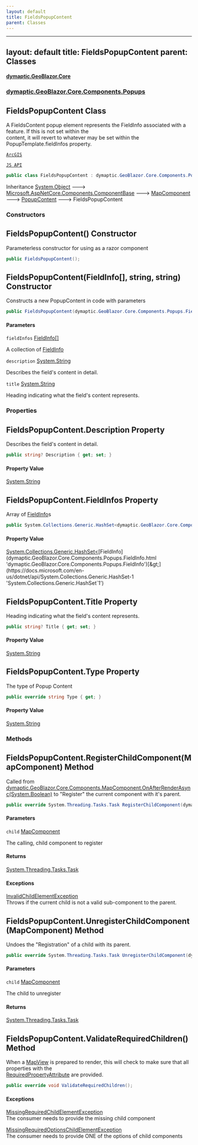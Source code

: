 ```yaml
---
layout: default
title: FieldsPopupContent
parent: Classes
---
```

---
layout: default
title: FieldsPopupContent
parent: Classes
---
#### [dymaptic.GeoBlazor.Core](index.html 'index')
### [dymaptic.GeoBlazor.Core.Components.Popups](index.html#dymaptic.GeoBlazor.Core.Components.Popups 'dymaptic.GeoBlazor.Core.Components.Popups')

## FieldsPopupContent Class

A FieldsContent popup element represents the FieldInfo associated with a feature. If this is not set within the  
content, it will revert to whatever may be set within the PopupTemplate.fieldInfos property.  
<a target="_blank" href="https://developers.arcgis.com/javascript/latest/api-reference/esri-popup-content-FieldsContent.html">  
    ArcGIS  
    JS API  
</a>

```csharp
public class FieldsPopupContent : dymaptic.GeoBlazor.Core.Components.Popups.PopupContent
```

Inheritance [System.Object](https://docs.microsoft.com/en-us/dotnet/api/System.Object 'System.Object') &#129106; [Microsoft.AspNetCore.Components.ComponentBase](https://docs.microsoft.com/en-us/dotnet/api/Microsoft.AspNetCore.Components.ComponentBase 'Microsoft.AspNetCore.Components.ComponentBase') &#129106; [MapComponent](dymaptic.GeoBlazor.Core.Components.MapComponent.html 'dymaptic.GeoBlazor.Core.Components.MapComponent') &#129106; [PopupContent](dymaptic.GeoBlazor.Core.Components.Popups.PopupContent.html 'dymaptic.GeoBlazor.Core.Components.Popups.PopupContent') &#129106; FieldsPopupContent
### Constructors

<a name='dymaptic.GeoBlazor.Core.Components.Popups.FieldsPopupContent.FieldsPopupContent()'></a>

## FieldsPopupContent() Constructor

Parameterless constructor for using as a razor component

```csharp
public FieldsPopupContent();
```

<a name='dymaptic.GeoBlazor.Core.Components.Popups.FieldsPopupContent.FieldsPopupContent(dymaptic.GeoBlazor.Core.Components.Popups.FieldInfo[],string,string)'></a>

## FieldsPopupContent(FieldInfo[], string, string) Constructor

Constructs a new PopupContent in code with parameters

```csharp
public FieldsPopupContent(dymaptic.GeoBlazor.Core.Components.Popups.FieldInfo[] fieldInfos, string? description=null, string? title=null);
```
#### Parameters

<a name='dymaptic.GeoBlazor.Core.Components.Popups.FieldsPopupContent.FieldsPopupContent(dymaptic.GeoBlazor.Core.Components.Popups.FieldInfo[],string,string).fieldInfos'></a>

`fieldInfos` [FieldInfo](dymaptic.GeoBlazor.Core.Components.Popups.FieldInfo.html 'dymaptic.GeoBlazor.Core.Components.Popups.FieldInfo')[[]](https://docs.microsoft.com/en-us/dotnet/api/System.Array 'System.Array')

A collection of [FieldInfo](dymaptic.GeoBlazor.Core.Components.Popups.FieldInfo.html 'dymaptic.GeoBlazor.Core.Components.Popups.FieldInfo')

<a name='dymaptic.GeoBlazor.Core.Components.Popups.FieldsPopupContent.FieldsPopupContent(dymaptic.GeoBlazor.Core.Components.Popups.FieldInfo[],string,string).description'></a>

`description` [System.String](https://docs.microsoft.com/en-us/dotnet/api/System.String 'System.String')

Describes the field's content in detail.

<a name='dymaptic.GeoBlazor.Core.Components.Popups.FieldsPopupContent.FieldsPopupContent(dymaptic.GeoBlazor.Core.Components.Popups.FieldInfo[],string,string).title'></a>

`title` [System.String](https://docs.microsoft.com/en-us/dotnet/api/System.String 'System.String')

Heading indicating what the field's content represents.
### Properties

<a name='dymaptic.GeoBlazor.Core.Components.Popups.FieldsPopupContent.Description'></a>

## FieldsPopupContent.Description Property

Describes the field's content in detail.

```csharp
public string? Description { get; set; }
```

#### Property Value
[System.String](https://docs.microsoft.com/en-us/dotnet/api/System.String 'System.String')

<a name='dymaptic.GeoBlazor.Core.Components.Popups.FieldsPopupContent.FieldInfos'></a>

## FieldsPopupContent.FieldInfos Property

Array of [FieldInfo](dymaptic.GeoBlazor.Core.Components.Popups.FieldInfo.html 'dymaptic.GeoBlazor.Core.Components.Popups.FieldInfo')s

```csharp
public System.Collections.Generic.HashSet<dymaptic.GeoBlazor.Core.Components.Popups.FieldInfo>? FieldInfos { get; set; }
```

#### Property Value
[System.Collections.Generic.HashSet&lt;](https://docs.microsoft.com/en-us/dotnet/api/System.Collections.Generic.HashSet-1 'System.Collections.Generic.HashSet`1')[FieldInfo](dymaptic.GeoBlazor.Core.Components.Popups.FieldInfo.html 'dymaptic.GeoBlazor.Core.Components.Popups.FieldInfo')[&gt;](https://docs.microsoft.com/en-us/dotnet/api/System.Collections.Generic.HashSet-1 'System.Collections.Generic.HashSet`1')

<a name='dymaptic.GeoBlazor.Core.Components.Popups.FieldsPopupContent.Title'></a>

## FieldsPopupContent.Title Property

Heading indicating what the field's content represents.

```csharp
public string? Title { get; set; }
```

#### Property Value
[System.String](https://docs.microsoft.com/en-us/dotnet/api/System.String 'System.String')

<a name='dymaptic.GeoBlazor.Core.Components.Popups.FieldsPopupContent.Type'></a>

## FieldsPopupContent.Type Property

The type of Popup Content

```csharp
public override string Type { get; }
```

#### Property Value
[System.String](https://docs.microsoft.com/en-us/dotnet/api/System.String 'System.String')
### Methods

<a name='dymaptic.GeoBlazor.Core.Components.Popups.FieldsPopupContent.RegisterChildComponent(dymaptic.GeoBlazor.Core.Components.MapComponent)'></a>

## FieldsPopupContent.RegisterChildComponent(MapComponent) Method

Called from [dymaptic.GeoBlazor.Core.Components.MapComponent.OnAfterRenderAsync(System.Boolean)](https://docs.microsoft.com/en-us/dotnet/api/dymaptic.GeoBlazor.Core.Components.MapComponent.OnAfterRenderAsync#dymaptic_GeoBlazor_Core_Components_MapComponent_OnAfterRenderAsync_System_Boolean_ 'dymaptic.GeoBlazor.Core.Components.MapComponent.OnAfterRenderAsync(System.Boolean)') to "Register" the current component with it's parent.

```csharp
public override System.Threading.Tasks.Task RegisterChildComponent(dymaptic.GeoBlazor.Core.Components.MapComponent child);
```
#### Parameters

<a name='dymaptic.GeoBlazor.Core.Components.Popups.FieldsPopupContent.RegisterChildComponent(dymaptic.GeoBlazor.Core.Components.MapComponent).child'></a>

`child` [MapComponent](dymaptic.GeoBlazor.Core.Components.MapComponent.html 'dymaptic.GeoBlazor.Core.Components.MapComponent')

The calling, child component to register

#### Returns
[System.Threading.Tasks.Task](https://docs.microsoft.com/en-us/dotnet/api/System.Threading.Tasks.Task 'System.Threading.Tasks.Task')

#### Exceptions

[InvalidChildElementException](dymaptic.GeoBlazor.Core.Exceptions.InvalidChildElementException.html 'dymaptic.GeoBlazor.Core.Exceptions.InvalidChildElementException')  
Throws if the current child is not a valid sub-component to the parent.

<a name='dymaptic.GeoBlazor.Core.Components.Popups.FieldsPopupContent.UnregisterChildComponent(dymaptic.GeoBlazor.Core.Components.MapComponent)'></a>

## FieldsPopupContent.UnregisterChildComponent(MapComponent) Method

Undoes the "Registration" of a child with its parent.

```csharp
public override System.Threading.Tasks.Task UnregisterChildComponent(dymaptic.GeoBlazor.Core.Components.MapComponent child);
```
#### Parameters

<a name='dymaptic.GeoBlazor.Core.Components.Popups.FieldsPopupContent.UnregisterChildComponent(dymaptic.GeoBlazor.Core.Components.MapComponent).child'></a>

`child` [MapComponent](dymaptic.GeoBlazor.Core.Components.MapComponent.html 'dymaptic.GeoBlazor.Core.Components.MapComponent')

The child to unregister

#### Returns
[System.Threading.Tasks.Task](https://docs.microsoft.com/en-us/dotnet/api/System.Threading.Tasks.Task 'System.Threading.Tasks.Task')

<a name='dymaptic.GeoBlazor.Core.Components.Popups.FieldsPopupContent.ValidateRequiredChildren()'></a>

## FieldsPopupContent.ValidateRequiredChildren() Method

When a [MapView](dymaptic.GeoBlazor.Core.Components.Views.MapView.html 'dymaptic.GeoBlazor.Core.Components.Views.MapView') is prepared to render, this will check to make sure that all properties with the  
[RequiredPropertyAttribute](dymaptic.GeoBlazor.Core.RequiredPropertyAttribute.html 'dymaptic.GeoBlazor.Core.RequiredPropertyAttribute') are provided.

```csharp
public override void ValidateRequiredChildren();
```

#### Exceptions

[MissingRequiredChildElementException](dymaptic.GeoBlazor.Core.Exceptions.MissingRequiredChildElementException.html 'dymaptic.GeoBlazor.Core.Exceptions.MissingRequiredChildElementException')  
The consumer needs to provide the missing child component

[MissingRequiredOptionsChildElementException](dymaptic.GeoBlazor.Core.Exceptions.MissingRequiredOptionsChildElementException.html 'dymaptic.GeoBlazor.Core.Exceptions.MissingRequiredOptionsChildElementException')  
The consumer needs to provide ONE of the options of child components


